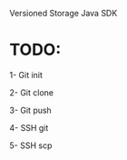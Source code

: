 Versioned Storage Java SDK

# TODO:
1- Git init 

2- Git clone

3- Git push

4- SSH git

5- SSH scp

 
